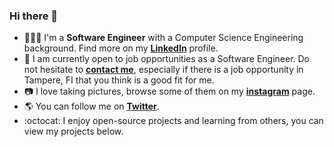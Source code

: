 ### Hi there 👋

- 👨🏻‍💻 I'm a **Software Engineer** with a Computer Science Engineering background. Find more on my [**LinkedIn**](https://www.linkedin.com/in/okanyoruklu/) profile.
- 💼 I am currently open to job opportunities as a Software Engineer. Do not hesitate to [**contact me**](mailto:okan.yoruklu@gmail.com), especially if there is a job opportunity in Tampere, FI that you think is a good fit for me.
- 📷 I love taking pictures, browse some of them on my [**instagram**](https://www.instagram.com/okanyorukluphoto/) page.
- 🌎 You can follow me on [**Twitter**](https://twitter.com/okanyor/).
- :octocat: I enjoy open-source projects and learning from others, you can view my projects below.
